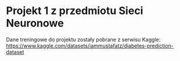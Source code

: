 # Projekt 1 z przedmiotu Sieci Neuronowe

Dane treningowe do projektu zostały pobrane z serwisu Kaggle: https://www.kaggle.com/datasets/iammustafatz/diabetes-prediction-dataset